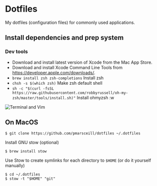 # Dotfiles
My dotfiles (configuration files) for commonly used applications.

## Install dependencies and prep system

### Dev tools
- Download and install latest version of Xcode from the Mac App Store.
- Download and install Xcode Command Line Tools from https://developer.apple.com/downloads/.
- `brew install zsh zsh-completions` Install zsh
- `chsh -s $(which zsh)` Make zsh default shell
- `sh -c "$(curl -fsSL https://raw.githubusercontent.com/robbyrussell/oh-my-zsh/master/tools/install.sh)"` Install ohmyzsh
:w

![Terminal and Vim](https://user-images.githubusercontent.com/896475/29837734-03967d6a-8cc7-11e7-839c-f69fcdaabe67.png)

## On MacOS
```
$ git clone https://github.com/pmarsceill/dotfiles ~/.dotfiles
```

Install GNU stow (optional)
```
$ brew install stow
```

Use Stow to create symlinks for each directory to `$HOME` (or do it yourself manually)
```
$ cd ~/.dotfiles
$ stow -t "$HOME" "git"
```
